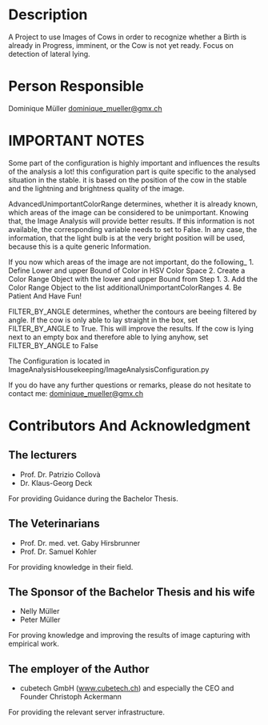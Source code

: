 # Description
A Project to use Images of Cows in order to recognize whether a Birth is already in Progress, imminent, or the Cow is not yet ready. Focus on detection of lateral lying.

# Person Responsible
Dominique Müller
dominique_mueller@gmx.ch

# IMPORTANT NOTES

Some part of the configuration is highly important and influences the results of the analysis a lot! 
this configuration part is quite specific to the analysed situation in the stable. it is based on the position of the cow in the stable
and the lightning and brightness quality of the image.

AdvancedUnimportantColorRange determines, whether it is already known, which areas of the image can be considered
to be unimportant. Knowing that, the Image Analysis will provide better results. If this information is not available, 
the corresponding variable needs to set to False. In any case, the information, that the light bulb
is at the very bright position will be used, because this is a quite generic Information.

If you now which areas of the image are not important, do the following_
     1. Define Lower and upper Bound of Color in HSV Color Space
     2. Create a Color Range Object with the lower and upper Bound from Step 1.
     3. Add the Color Range Object to the list additionalUnimportantColorRanges
     4. Be Patient And  Have Fun!
    

FILTER_BY_ANGLE determines, whether the contours are beeing filtered by angle. 
If the cow is only able to lay straight in the box, set FILTER_BY_ANGLE to True. This will improve the results.
If the cow is lying next to an empty box and therefore able to lying anyhow, set FILTER_BY_ANGLE to False

The Configuration is located in ImageAnalysisHousekeeping/ImageAnalysisConfiguration.py

If you do have any further questions or remarks, please do not hesitate to contact me: dominique_mueller@gmx.ch

# Contributors And Acknowledgment
## The lecturers   
- Prof. Dr. Patrizio Collovà
- Dr. Klaus-Georg Deck

For providing Guidance during the Bachelor Thesis.

## The Veterinarians 
- Prof. Dr. med. vet. Gaby Hirsbrunner
- Prof. Dr. Samuel Kohler

For providing knowledge in their field.

## The Sponsor of the Bachelor Thesis and his wife  
- Nelly Müller
- Peter Müller

For proving knowledge and improving the results of image capturing with empirical work.

## The employer of the Author
- cubetech GmbH (www.cubetech.ch) and especially the CEO and Founder Christoph Ackermann

For providing the relevant server infrastructure.

